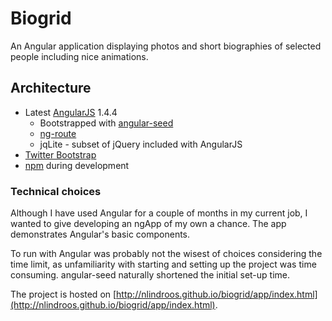# Biogrid

An Angular application displaying photos and short biographies of selected people including nice animations.

## Architecture

* Latest [AngularJS](http://angularjs.org/) 1.4.4
    * Bootstrapped with [angular-seed](https://github.com/angular/angular-seed)
    * [ng-route](https://code.angularjs.org/1.4.4/angular-route.js)
    * jqLite - subset of jQuery included with AngularJS
* [Twitter Bootstrap](http://getbootstrap.com/)
* [npm](https://www.npmjs.com/) during development



### Technical choices

Although I have used Angular for a couple of months in my current job, I wanted to give developing an ngApp of my own a chance. The app demonstrates Angular's basic components.

To run with Angular was probably not the wisest of choices considering the time limit, as unfamiliarity with starting and setting up the project was time consuming. angular-seed naturally shortened the initial set-up time.

The project is hosted on [http://nlindroos.github.io/biogrid/app/index.html](http://nlindroos.github.io/biogrid/app/index.html).


